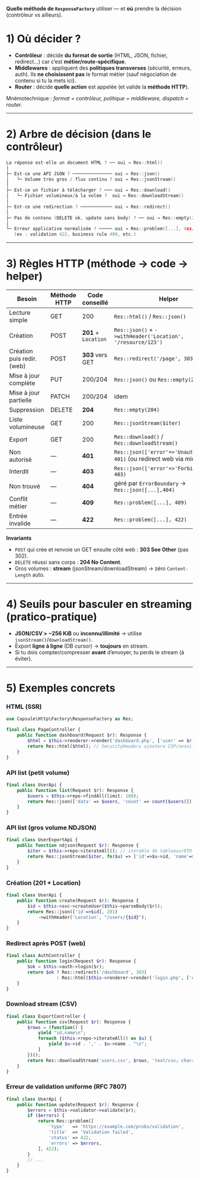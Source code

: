 
**Quelle méthode de `ResponseFactory`** utiliser — et **où** prendre la décision (contrôleur vs ailleurs).

# 1) Où décider ?

* **Contrôleur** : décide **du format de sortie** (HTML, JSON, fichier, redirect…) car c’est **métier/route-spécifique**.
* **Middlewares** : appliquent des **politiques transverses** (sécurité, erreurs, auth). Ils **ne choisissent pas** le format métier (sauf négociation de contenu si tu la mets ici).
* **Router** : décide **quelle action** est appelée (et valide la **méthode HTTP**).

Mnémotechnique : *format = contrôleur, politique = middleware, dispatch = router.*

---

# 2) Arbre de décision (dans le contrôleur)

```c
La réponse est-elle un document HTML ? ── oui → Res::html()
│
├─ Est-ce une API JSON ? ─────────────── oui → Res::json()
│   └─ Volume très gros / flux continu ? oui → Res::jsonStream()
│
├─ Est-ce un fichier à télécharger ? ─── oui → Res::download()
│   └─ Fichier volumineux/à la volée ?  oui → Res::downloadStream()
│
├─ Est-ce une redirection ? ──────────── oui → Res::redirect()
│
├─ Pas de contenu (DELETE ok, update sans body) ? ── oui → Res::empty(204)
│
└─ Erreur applicative normalisée ? ───── oui → Res::problem([...], 4xx/5xx)
   (ex : validation 422, business rule 409, etc.)
```

---

# 3) Règles HTTP (méthode → code → helper)

| Besoin                     | Méthode HTTP | Code conseillé       | Helper                                                                       |
| -------------------------- | ------------ | -------------------- | ---------------------------------------------------------------------------- |
| Lecture simple             | GET          | 200                  | `Res::html()` / `Res::json()`                                                |
| Création                   | POST         | **201** + `Location` | `Res::json()` + `->withHeader('Location', '/resource/123')`                  |
| Création puis redir. (web) | POST         | **303** vers GET     | `Res::redirect('/page', 303)`                                                |
| Mise à jour complète       | PUT          | 200/204              | `Res::json()` ou `Res::empty(204)`                                           |
| Mise à jour partielle      | PATCH        | 200/204              | idem                                                                         |
| Suppression                | DELETE       | **204**              | `Res::empty(204)`                                                            |
| Liste volumineuse          | GET          | 200                  | `Res::jsonStream($iter)`                                                     |
| Export                     | GET          | 200                  | `Res::download()` / `Res::downloadStream()`                                  |
| Non autorisé               | —            | **401**              | `Res::json(['error'=>'Unauthorized'], 401)` (ou redirect web via middleware) |
| Interdit                   | —            | **403**              | `Res::json(['error'=>'Forbidden'], 403)`                                     |
| Non trouvé                 | —            | **404**              | géré par `ErrorBoundary` → `Res::json([...],404)`                            |
| Conflit métier             | —            | **409**              | `Res::problem([...], 409)`                                                   |
| Entrée invalide            | —            | **422**              | `Res::problem([...], 422)`                                                   |

**Invariants**

* `POST` qui crée et renvoie un GET ensuite côté web : **303 See Other** (pas 302).
* `DELETE` réussi sans corps : **204 No Content**.
* Gros volumes : **stream** (jsonStream/downloadStream) → zéro `Content-Length` auto.

---

# 4) Seuils pour basculer en streaming (pratico-pratique)

* **JSON/CSV > ~256 KiB** ou **inconnu/illimité** → utilise `jsonStream()`/`downloadStream()`.
* Export **ligne à ligne** (DB cursor) → **toujours** en stream.
* Si tu dois compter/compresser **avant** d’envoyer, tu perds le stream (à éviter).

---

# 5) Exemples concrets

### HTML (SSR)

```php
use Capsule\Http\Factory\ResponseFactory as Res;

final class PageController {
    public function dashboard(Request $r): Response {
        $html = $this->renderer->render('dashboard.php', ['user' => $r->attributes['user'] ?? null]);
        return Res::html($html); // SecurityHeaders ajoutera CSP/nosniff
    }
}
```

### API list (petit volume)

```php
final class UserApi {
    public function list(Request $r): Response {
        $users = $this->repo->findAll(limit: 100);
        return Res::json(['data' => $users, 'count' => count($users)]);
    }
}
```

### API list (gros volume NDJSON)

```php
final class UserExportApi {
    public function ndjson(Request $r): Response {
        $iter = $this->repo->iterateAll(); // iterable de tableaux/DTO
        return Res::jsonStream($iter, fn($u) => ['id'=>$u->id, 'name'=>$u->name]);
    }
}
```

### Création (201 + Location)

```php
final class UserApi {
    public function create(Request $r): Response {
        $id = $this->svc->createUser($this->parseBody($r));
        return Res::json(['id'=>$id], 201)
            ->withHeader('Location', "/users/{$id}");
    }
}
```

### Redirect après POST (web)

```php
final class AuthController {
    public function login(Request $r): Response {
        $ok = $this->auth->login($r);
        return $ok ? Res::redirect('/dashboard', 303)
                   : Res::html($this->renderer->render('login.php', ['error'=>true]), 401);
    }
}
```

### Download stream (CSV)

```php
final class ExportController {
    public function csv(Request $r): Response {
        $rows = (function() {
            yield "id,name\n";
            foreach ($this->repo->iterateAll() as $u) {
                yield $u->id . ',' . $u->name . "\n";
            }
        })();
        return Res::downloadStream('users.csv', $rows, 'text/csv; charset=utf-8');
    }
}
```

### Erreur de validation uniforme (RFC 7807)

```php
final class UserApi {
    public function update(Request $r): Response {
        $errors = $this->validator->validate($r);
        if ($errors) {
            return Res::problem([
                'type'   => 'https://example.com/probs/validation',
                'title'  => 'Validation failed',
                'status' => 422,
                'errors' => $errors,
            ], 422);
        }
        // ...
    }
}
```
